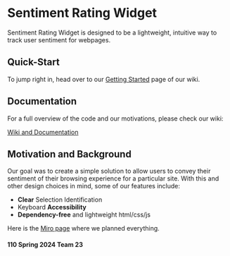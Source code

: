 # Sentiment Rating Widget

Sentiment Rating Widget is designed to be a lightweight, intuitive way to track user sentiment for webpages.

## Quick-Start

To jump right in, head over to our [Getting Started](https://github.com/cse110-sp24-group23/warmup-exercise-team-1/wiki/Getting-Started) page of our wiki.

## Documentation

For a full overview of the code and our motivations, please check our wiki:

[Wiki and Documentation](https://github.com/cse110-sp24-group23/warmup-exercise-team-1/wiki)

## Motivation and Background

Our goal was to create a simple solution to allow users to convey their sentiment of their browsing experience for a particular site. With this and other design choices in mind, some of our features include:

-   **Clear** Selection Identification
-   Keyboard **Accessibility**
-   **Dependency-free** and lightweight html/css/js

Here is the [Miro page](https://miro.com/app/board/uXjVKQvp0qs=/) where we planned everything.

#### 110 Spring 2024 Team 23
